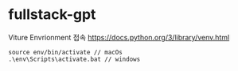 # fullstack-gpt

Viture Envrionment 접속
https://docs.python.org/3/library/venv.html
```
source env/bin/activate // macOs
.\env\Scripts\activate.bat // windows
```
